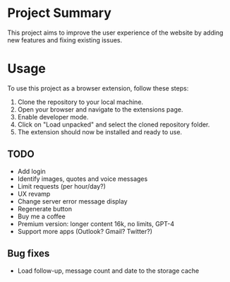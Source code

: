 # Project Summary

This project aims to improve the user experience of the website by adding new features and fixing existing issues.

# Usage

To use this project as a browser extension, follow these steps:

1. Clone the repository to your local machine.
2. Open your browser and navigate to the extensions page.
3. Enable developer mode.
4. Click on "Load unpacked" and select the cloned repository folder.
5. The extension should now be installed and ready to use.

## TODO

* Add login
* Identify images, quotes and voice messages
* Limit requests (per hour/day?)
* UX revamp
* Change server error message display
* Regenerate button
* Buy me a coffee
* Premium version: longer content 16k, no limits, GPT-4
* Support more apps (Outlook? Gmail? Twitter?)

## Bug fixes
* Load follow-up, message count and date to the storage cache